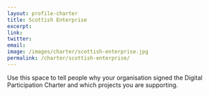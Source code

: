 ```yaml
---
layout: profile-charter
title: Scottish Enterprise
excerpt: 
link: 
twitter: 
email: 
image: /images/charter/scottish-enterprise.jpg
permalink: /charter/scottish-enterprise/
---
```


Use this space to tell people why your organisation signed the Digital Participation Charter and which projects you are supporting.